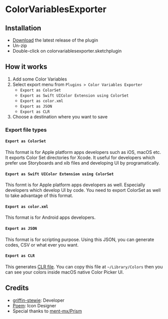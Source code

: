 # ColorVariablesExporter

## Installation

- [Download](../../releases/latest/download/colorvariablesexporter.sketchplugin.zip) the latest release of the plugin
- Un-zip
- Double-click on colorvariablesexporter.sketchplugin

## How it works

1. Add some Color Variables
2. Select export menu from `Plugins > Color Variables Exporter`
    - `Export as ColorSet`
    - `Export as Swift UIColor Extension using ColorSet`
    - `Export as color.xml`
    - `Export as JSON`
    - `Export as CLR`
3. Choose a destination where you want to save

### Export file types

#### `Export as ColorSet`

This format is for Apple platform apps developers such as iOS, macOS etc. It exports Color Set directories for Xcode. It useful for developers which prefer use Storyboards and xib files and developing UI by programatically.

#### `Export as Swift UIColor Extension using ColorSet`

This formt is for Apple platform apps developers as well. Especially developers which develop UI by code. You need to export ColorSet as well to take advantage of this format.

#### `Export as color.xml`

This format is for Android apps developers.

#### `Export as JSON`

This format is for scripting purpose. Using this JSON, you can generate codes, CSV or what ever you want.

#### `Export as CLR`

This generates [CLR file](https://developer.apple.com/library/archive/documentation/Cocoa/Conceptual/DrawColor/Concepts/AboutColorLists.html). You can copy this file at `~/Library/Colors` then you can see your colors inside macOS native Color Picker UI.

## Credits

- [griffin-stewie](https://griffin-stewie.github.io/): Developer
- [Poem](https://dribbble.com/poem_f): Icon Designer
- Special thanks to [ment\-mx/Prism](https://github.com/ment-mx/Prism)